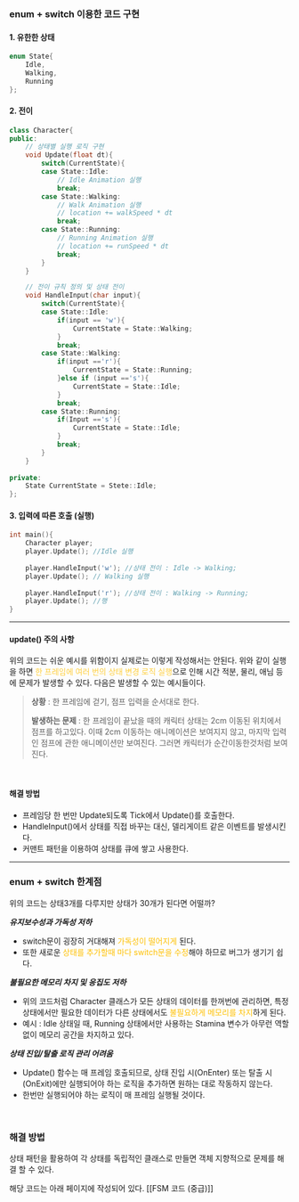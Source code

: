 ### enum + switch 이용한 코드 구현
#### 1. 유한한 상태
```cpp
enum State{
	Idle,
	Walking,
	Running
};
```

#### 2. 전이 
```cpp hl:3,20
class Character{
public: 
	// 상태별 실행 로직 구현
	void Update(float dt){
		switch(CurrentState){
		case State::Idle:
			// Idle Animation 실행
			break;
		case State::Walking:
			// Walk Animation 실행
			// location += walkSpeed * dt
			break;
		case State::Running:
			// Running Animation 실행 
			// location += runSpeed * dt
			break;
		}
	}

	// 전이 규칙 정의 및 상태 전이
	void HandleInput(char input){
		switch(CurrentState){
		case State::Idle:
			if(input == 'w'){
				CurrentState = State::Walking;
			}
			break;
		case State::Walking:
			if(input =='r'){
				CurrentState = State::Running;
			}else if (input =='s'){
				CurrentState = State::Idle;
			}
			break;
		case State::Running:
			if(Input =='s'){
				CurrentState = State::Idle;
			}
			break;
		}
	}
	
private:
	State CurrentState = Stete::Idle;
};
```


#### 3. 입력에 따른 호출 (실행)
```cpp
int main(){
	Character player;
	player.Update(); //Idle 실행
	
	player.HandleInput('w'); //상태 전이 : Idle -> Walking;
	player.Update(); // Walking 실행
	
	player.HandleInput('r'); //상태 전이 : Walking -> Running;
	player.Update(); //행
}
```

--- 
#### update() 주의 사항
위의 코드는 쉬운 예시를 위함이지 실제로는 이렇게 작성해서는 안된다.
위와 같이 실행을 하면 <span style="color:rgb(255, 207, 61)">한 프레임에 여러 번의 상태 변경 로직 실행</span>으로 인해 시간 적분, 물리, 애님 등에 문제가 발생할 수 있다. 다음은 발생할 수 있는 예시들이다.

> **상황**
> : 한 프레임에 걷기, 점프 입력을 순서대로 한다.
> 
> **발생하는 문제**
> : 한 프레임이 끝났을 때의 캐릭터 상태는 2cm 이동된 위치에서 점프를 하고있다. 이때 2cm 이동하는 애니메이션은 보여지지 않고, 마지막 입력인 점프에 관한 애니메이션만 보여진다. 그러면 캐릭터가 순간이동한것처럼 보여진다. 

<br>

#### 해결 방법
- 프레임당 한 번만 Update되도록 Tick에서 Update()를 호출한다.
- HandleInput()에서 상태를 직접 바꾸는 대신, 델리게이트 같은 이벤트를 발생시킨다.
- 커맨트 패턴을 이용하여 상태를 큐에 쌓고 사용한다.

---

### enum + switch 한계점
위의 코드는 상태3개를 다루지만 상태가 30개가 된다면 어떨까?

**_유지보수성과 가독성 저하_**
- switch문이 굉장히 거대해져 <span style="color:rgb(255, 192, 0)">가독성이 떨어지게</span> 된다.
- 또한 새로운 <span style="color:rgb(255, 192, 0)">상태를 추가할때 마다 switch문을 수정</span>해야 하므로 버그가 생기기 쉽다.

**_불필요한 메모리 차지 및 응집도 저하_**
- 위의 코드처럼 Character 클래스가 모든 상태의 데이터를 한꺼번에 관리하면, 특정 상태에서만 필요한 데이터가 다른 상태에서도 <span style="color:rgb(255, 192, 0)">불필요하게 메모리를 차지</span>하게 된다.
- 예시 : Idle 상태일 때, Running 상태에서만 사용하는 Stamina 변수가 아무런 역할 없이 메모리 공간을 차지하고 있다.

**_상태 진입/탈출 로직 관리 어려움_**
- Update() 함수는 매 프레임 호출되므로, 상태 진입 시(OnEnter) 또는 탈출 시(OnExit)에만 실행되어야 하는 로직을 추가하면 원하는 대로 작동하지 않는다.
- 한번만 실행되어야 하는 로직이 매 프레임 실행될 것이다.

<br>

### 해결 방법
상태 패턴을 활용하여 각 상태를 독립적인 클래스로 만들면 객체 지향적으로 문제를 해결 할 수 있다. 

해당 코드는 아래 페이지에 작성되어 있다.
[[FSM 코드 (중급)]]